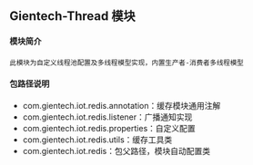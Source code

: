 ## Gientech-Thread 模块

#### 模块简介

```
此模块为自定义线程池配置及多线程模型实现，内置生产者-消费者多线程模型
```

#### 包路径说明

- com.gientech.iot.redis.annotation：缓存模块通用注解
- com.gientech.iot.redis.listener：广播通知实现
- com.gientech.iot.redis.properties：自定义配置
- com.gientech.iot.redis.utils：缓存工具类
- com.gientech.iot.redis：包父路径，模块自动配置类 